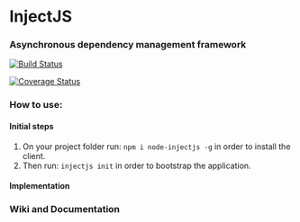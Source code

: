 # InjectJS
### Asynchronous dependency management framework

[![Build Status](https://travis-ci.org/frankrafael/injectjs.svg?branch=master)](https://travis-ci.org/frankrafael/injectjs)

[![Coverage Status](https://coveralls.io/repos/github/frankrafael/injectjs/badge.svg?branch=develop)](https://coveralls.io/github/frankrafael/injectjs?branch=master)

### How to use:

#### Initial steps
1. On your project folder run: `npm i node-injectjs -g` in order to install the client.
2. Then run: `injectjs init` in order to bootstrap the application.

#### Implementation


### Wiki and Documentation
